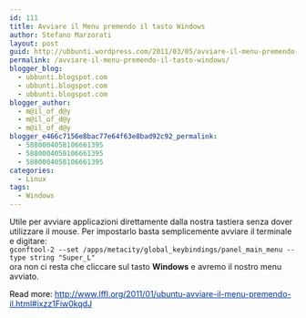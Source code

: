```yaml
---
id: 111
title: Avviare il Menu premendo il tasto Windows
author: Stefano Marzorati
layout: post
guid: http://ubbunti.wordpress.com/2011/03/05/avviare-il-menu-premendo-il-tasto-windows
permalink: /avviare-il-menu-premendo-il-tasto-windows/
blogger_blog:
  - ubbunti.blogspot.com
  - ubbunti.blogspot.com
  - ubbunti.blogspot.com
blogger_author:
  - m@il_of_d@y
  - m@il_of_d@y
  - m@il_of_d@y
blogger_e466c7156e8bac77e64f63e8bad92c92_permalink:
  - 5880004058106661395
  - 5880004058106661395
  - 5880004058106661395
categories:
  - Linux
tags:
  - Windows
---
```

Utile per avviare applicazioni direttamente dalla nostra tastiera senza dover utilizzare il mouse. Per impostarlo basta semplicemente avviare il terminale e digitare:  
`gconftool-2 --set /apps/metacity/global_keybindings/panel_main_menu --type string "Super_L"`  
ora non ci resta che cliccare sul tasto **Windows** e avremo il nostro menu avviato.

<div style="overflow:hidden;color:#000000;background-color:transparent;text-align:left;text-decoration:none;border:medium none;">
  Read more: <a style="color:#003399;" href="http://www.lffl.org/2011/01/ubuntu-avviare-il-menu-premendo-il.html#ixzz1Fiw0kqdJ">http://www.lffl.org/2011/01/ubuntu-avviare-il-menu-premendo-il.html#ixzz1Fiw0kqdJ</a>
</div>